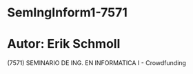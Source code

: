 # SemIngInform1-7571
# Autor: Erik Schmoll
(7571) SEMINARIO DE ING. EN INFORMATICA I - Crowdfunding
